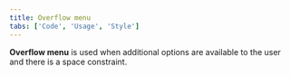 ```yaml
---
title: Overflow menu
tabs: ['Code', 'Usage', 'Style']
---
```


**Overflow menu** is used when additional options are available to the user and there is a space constraint.

<component 
    name="Overflow Menu"
    component="overflow-menu" 
    variation="overflow-menu"
    experimental="true"
    >
</component>
<component-docs component="overflow-menu" experimental="true"></component-docs>

